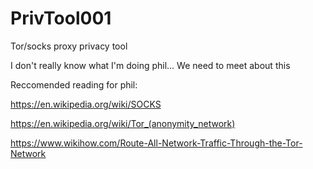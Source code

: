 # PrivTool001
Tor/socks proxy privacy tool


I don't really know what I'm doing phil... We need to meet about this

Reccomended reading for phil:


https://en.wikipedia.org/wiki/SOCKS


https://en.wikipedia.org/wiki/Tor_(anonymity_network)


https://www.wikihow.com/Route-All-Network-Traffic-Through-the-Tor-Network
